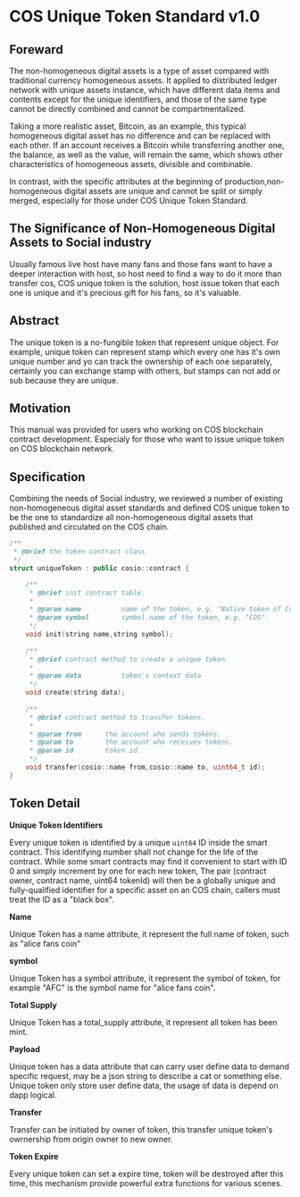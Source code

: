 # COS Unique Token Standard v1.0  
## Foreward
The non-homogeneous digital assets is a type of asset compared with traditional currency homogeneous assets. It applied to distributed ledger network with unique assets instance, which have different data items and contents except for the unique identifiers, and those of the same type cannot be directly combined and cannot be compartmentalized.   
  
  Taking a more realistic asset, Bitcoin, as an example, this typical homogeneous digital asset has no difference and can be replaced with each other. If an account receives a Bitcoin while transferring another one, the balance, as well as the value, will remain the same, which shows other characteristics of homogeneous assets, divisible and combinable.   
  
  In contrast, with the specific attributes at the beginning of production,non-homogeneous digital assets are unique and cannot be split or simply merged, especially for those under COS Unique Token Standard.

## The Significance of Non-Homogeneous Digital Assets to Social industry

  Usually famous live host have many fans and those fans want to have a deeper interaction with host, so host need to find a way to do it more than transfer cos, COS unique token is the solution, host issue token that each one is unique and it's precious gift for his fans, so it's valuable.

## Abstract

The unique token is a no-fungible token that represent unique object. For example, unique token can represent stamp which every one has it's own unique number and yo can track the ownership of each one separately, certainly you can exchange stamp with others, but stamps can not add or sub because they are unique.

## Motivation

This manual was provided for users who working on COS blockchain contract development. Especialy for those who want to issue unique token on COS blockchain network. 

## Specification

Combining the needs of Social industry, we reviewed a number of existing non-homogeneous digital asset standards and defined COS unique token to be the one to standardize all non-homogeneous digital assets that published and circulated on the COS chain.  

```c++
/**
 * @brief the token contract class
 */
struct uniqueToken : public cosio::contract {

    /**
     * @brief init contract table.
     *
     * @param name          name of the token, e.g. "Native token of Contentos".
     * @param symbol        symbol name of the token, e.g. "COS".
     */
    void init(string name,string symbol);
    
    /**
     * @brief contract method to create a unique token.
     *
     * @param data          token's context data
     */
    void create(string data);
    
    /**
     * @brief contract method to transfer tokens.
     *
     * @param from      the account who sends tokens.
     * @param to        the account who receives tokens.
     * @param id        token id.
     */
    void transfer(cosio::name from,cosio::name to, uint64_t id);
}
```

## Token Detail

**Unique Token Identifiers**

Every unique token is identified by a unique `uint64` ID inside the smart contract. This identifying number shall not change for the life of the contract. While some smart contracts may find it convenient to start with ID 0 and simply increment by one for each new token, The pair (contract owner, contract name, uint64 tokenId) will then be a globally unique and fully-qualified identifier for a specific asset on an COS chain, callers must treat the ID as a "black box".

**Name**

Unique Token has a name attribute, it represent the full name of token, such as "alice fans coin"

**symbol**

Unique Token has a symbol attribute, it represent the symbol of token, for example "AFC" is the symbol name for "alice fans coin".

**Total Supply**

Unique Token has a total_supply attribute, it represent all token has been mint.

**Payload**

Unique token has a data attribute that can carry user define data to demand specific request, may be a json string to describe a cat or something else. Unique token only store user define data, the usage of data is depend on dapp logical.

**Transfer**

Transfer can be initiated by owner of token, this transfer unique token's owrnership from origin owner to new owner.

**Token Expire**

Every unique token can set a expire time, token will be destroyed after this time, this mechanism provide powerful extra functions for various scenes.
